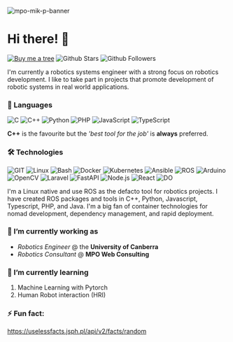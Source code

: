 ![mpo-mik-p-banner](https://github.com/mik-p/mik-p/assets/45908907/55f25e6d-e17c-4077-9dff-da453993a7f8)

# Hi there! 👋

[![Buy me a tree](https://img.shields.io/badge/Buy%20me%20a%20tree-%F0%9F%8C%B3-green)](https://ecologi.com/mik-p-online?gift-trees)
![Github Stars](https://img.shields.io/github/stars/mik-p?logo=github&color=31545C)
![Github Followers](https://img.shields.io/github/followers/mik-p?logo=github&color=31545C)

I'm currently a robotics systems engineer with a strong focus on robotics development. I like to take part in projects that promote development of robotic systems in real world applications.

### 💬 Languages

![C](https://img.shields.io/badge/Code-C-informational?&logo=C&logoColor=white&color=31545C)
![C++](https://img.shields.io/badge/Code-C++-informational?&logo=c%2b%2b&logoColor=white&color=31545C)
![Python](https://img.shields.io/badge/Code-Python-informational?&logo=Python&logoColor=white&color=31545C)
![PHP](https://img.shields.io/badge/Code-PHP-informational?&logo=PHP&logoColor=white&color=31545C)
![JavaScript](https://img.shields.io/badge/Code-JavaScript-informational?&logo=JavaScript&logoColor=white&color=31545C)
![TypeScript](https://img.shields.io/badge/Code-TypeScript-informational?&logo=TypeScript&logoColor=white&color=31545C)

**C++** is the favourite but the *'best tool for the job'* is **always** preferred.

### 🛠 Technologies

![GIT](https://img.shields.io/badge/SCM-GIT-informational?&logo=Git&logoColor=white&color=31545C)
![Linux](https://img.shields.io/badge/OS-Linux-informational?&logo=Linux&logoColor=white&color=31545C)
![Bash](https://img.shields.io/badge/Shell-Bash-informational?logo=gnu-bash&logoColor=white&color=31545C)
![Docker](https://img.shields.io/badge/Tool-Docker-informational?&logo=Docker&logoColor=white&color=31545C)
![Kubernetes](https://img.shields.io/badge/Tool-Kubernetes-informational?&logo=Kubernetes&logoColor=white&color=31545C)
![Ansible](https://img.shields.io/badge/Tool-Ansible-informational?&logo=Ansible&logoColor=white&color=31545C)
![ROS](https://img.shields.io/badge/Framework-ROS-informational?&logo=ROS&logoColor=white&color=31545C)
![Arduino](https://img.shields.io/badge/Library-Arduino-informational?&logo=Arduino&logoColor=white&color=31545C)
![OpenCV](https://img.shields.io/badge/Library-OpenCV-informational?&logo=OpenCV&logoColor=white&color=31545C)
![Laravel](https://img.shields.io/badge/Framework-Laravel-informational?&logo=Laravel&logoColor=white&color=31545C)
![FastAPI](https://img.shields.io/badge/Framework-FastAPI-informational?&logo=FastAPI&logoColor=white&color=31545C)
![Node.js](https://img.shields.io/badge/Framework-Node.js-informational?&logo=node.js&logoColor=white&color=31545C)
![React](https://img.shields.io/badge/Framework-React-informational?&logo=React&logoColor=white&color=31545C)
![DO](https://img.shields.io/badge/Cloud-Digital_Ocean-informational?logo=digitalocean&logoColor=white&color=31545C)

I'm a Linux native and use ROS as the defacto tool for robotics projects. I have created ROS packages and tools in C++, Python, Javascript, Typescript, PHP, and Java. I'm a big fan of container technologies for nomad development, dependency management, and rapid deployment.

### 🔭 I’m currently working as

- *Robotics Engineer* @ the **University of Canberra**
- *Robotics Consultant* @ **MPO Web Consulting**

### 🌱 I’m currently learning

1. Machine Learning with Pytorch
2. Human Robot interaction (HRI)

### ⚡ Fun fact: 

https://uselessfacts.jsph.pl/api/v2/facts/random
